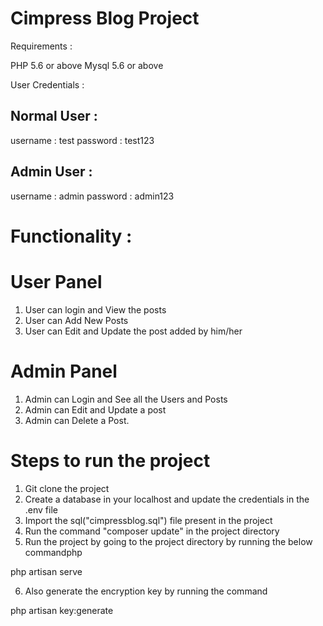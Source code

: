 Cimpress Blog Project
======================

Requirements : 

PHP 5.6 or above
Mysql 5.6 or above




User Credentials : 

Normal User : 
-------------

username : test
password : test123



Admin User : 
-------------

username : admin
password : admin123


Functionality : 
=================

User Panel 
===========

1) User can login and View the posts
2) User can Add New Posts
3) User can Edit and Update the post added by him/her

Admin Panel 
===========
1) Admin can Login and See all the Users and Posts
2) Admin can Edit and Update a post
3) Admin can Delete a Post.


Steps to run the project
=========================

1) Git clone the project
2) Create a database in your localhost and update the credentials in the .env file
3) Import the sql("cimpressblog.sql") file present in the project
4) Run the command "composer update" in the project directory
5) Run the project by going to the project directory by running the below commandphp
 
 php artisan serve

6) Also generate the encryption key by running the command 

php artisan key:generate
 
